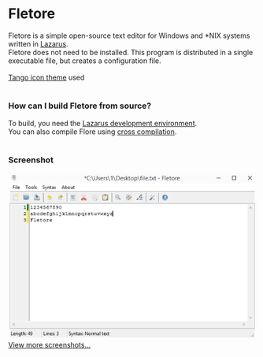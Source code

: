 # Fletore
Fletore is a simple open-source text editor for Windows and \*NIX systems written in [Lazarus](https://lazarus-ide.org).
<br>
Fletore does not need to be installed. This program is distributed in a single executable file, but creates a configuration file.
<br>
<br>
[Tango icon theme](http://tango.freedesktop.org) used
<br>
#
### How can I build Fletore from source?
To build, you need the [Lazarus development environment](https://lazarus-ide.org).<br>
You can also compile Flore using [cross compilation](https://wiki.freepascal.org/Cross_compiling).
<br>
#
### Screenshot
![Fletore screenshot](screenshots/windows.png)<br>
[View more screenshots...](/screenshots)
